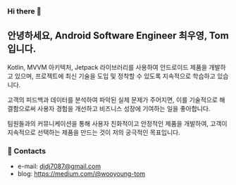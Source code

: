 ### Hi there 👋  

## 안녕하세요, Android Software Engineer 최우영, Tom 입니다.

Kotlin, MVVM 아키텍처, Jetpack 라이브러리를 사용하여 안드로이드 제품을 개발하고 있으며, 프로젝트에 최신 기술을 도입 및 정착할 수 있도록 지속적으로 학습하고 있습니다.

고객의 피드백과 데이터를 분석하여 파악된 실제 문제가 주어지면, 이를 기술적으로 해결함으로써 사용자 경험을 개선하고 비즈니스 성장에 기여하는 일을 좋아합니다.

팀원들과의 커뮤니케이션을 통해 사용자 친화적이고 안정적인 제품을 개발하여, 고객이 지속적으로 선택하는 제품을 만드는 것이 저의 궁극적인 목표입니다.

### 🤙 Contacts
- e-mail: djdj7087@gmail.com
- blog: https://medium.com/@wooyoung-tom

<!--
**wooyoung-tom/wooyoung-tom** is a ✨ _special_ ✨ repository because its `README.md` (this file) appears on your GitHub profile.

Here are some ideas to get you started:

🔭 I’m currently working on ...
- 
- 👯 I’m looking to collaborate on ...
- 🤔 I’m looking for help with ...
- 💬 Ask me about ...
- 📫 How to reach me: ...
- 😄 Pronouns: ...
- ⚡ Fun fact: ...
-->
